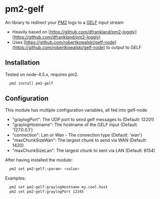 pm2-gelf
=================

An library to redirect your [PM2](http://pm2.io) logs to a [GELF](http://docs.graylog.org/en/latest/pages/gelf.html) input stream

* Heavily based on [https://github.com/dfrankland/pm2-loggly](https://github.com/dfrankland/pm2-loggly)
* Uses [https://github.com/robertkowalski/gelf-node](https://github.com/robertkowalski/gelf-node) to output to GELF

## Installation

Tested on node-4.5.x, requires pm2.

```sh
  pm2 install pm2-gelf
```

## Configuration

This module has multiple configuration variables, all fed into gelf-node

- "graylogPort": The UDP port to send gelf messages to (Default: 12201)
- "graylogHostname": The hostname of the GELF input (Default: '127.0.0.1')
- "connection": Lan or Wan - The connection type (Default: 'wan')
- "maxChunkSizeWan": The largest chunk to send via WAN (Default: 1420)
- "maxChunkSizeLan": The largest chunk to sent via LAN (Default: 8154)


After having installed the module:

```sh
  pm2 set pm2-gelf:<param> <value>
```

Examples:

```sh
  pm2 set pm2-gelf:graylogHostname my.cool.host
  pm2 set pm2-gelf:graylogPort 12345
```
